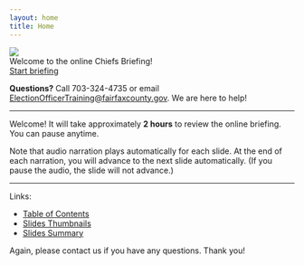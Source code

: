 ```yaml
---
layout: home
title: Home
---
```


<img class="hero-image" src="{{ site.github.url }}/assets/img/chiefs-briefing-slide-intro.png">

<div class="homepage-intro">
Welcome to the online Chiefs Briefing!
</div>

<div>
<a class="homepage-button" href="{{ site.github.url }}/slides/001">Start briefing</a>
</div>

**Questions?** Call 703-324-4735 or email ElectionOfficerTraining@fairfaxcounty.gov. We are here to help!

---

Welcome! It will take approximately **2 hours** to review the online briefing. You can pause anytime.

Note that audio narration plays automatically for each slide. At the end of each narration, you will advance to the next slide automatically. (If you pause the audio, the slide will not advance.)

---

Links:
* <a href="{{ site.github.url }}/slides/">Table of Contents</a>
* <a href="{{ site.github.url }}/slides-thumbnails/">Slides Thumbnails</a>
* <a href="{{ site.github.url }}/slides-summary/">Slides Summary</a>

Again, please contact us if you have any questions. Thank you!